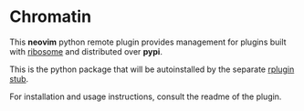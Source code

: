 # Chromatin

This **neovim** python remote plugin provides management for plugins built with [ribosome] and distributed over
**pypi**.

This is the python package that will be autoinstalled by the separate [rplugin stub][chromatin.nvim].

For installation and usage instructions, consult the readme of the plugin.

[ribosome]: https://github.com/tek/ribosome
[chromatin.nvim]: https://github.com/tek/chromatin.nvim
